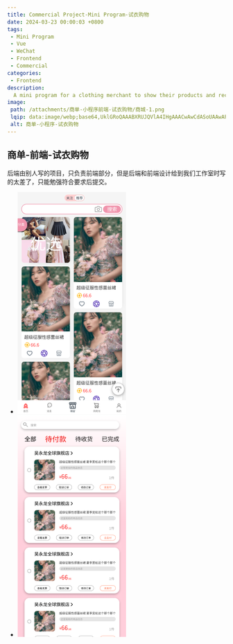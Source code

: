 ```yaml
---
title: Commercial Project-Mini Program-试衣购物
date: 2024-03-23 00:00:03 +0800
tags:
 - Mini Program
 - Vue
 - WeChat
 - Frontend
 - Commercial
categories:
 - Frontend
description: 
  A mini program for a clothing merchant to show their products and receive contact from customers.
image:
 path: /attachments/商单-小程序前端-试衣购物/商城-1.png
 lqip: data:image/webp;base64,UklGRoQAAABXRUJQVlA4IHgAAACwAwCdASoUAAwAPxFwsFAsJiSisAgBgCIJZwDE2CHOntM4XbJ7gAD+xyvDqVoBeFKcxXy6WtxVqdLV9GWbRh+mlzX/3Hm+49g+1sxKl+IA/VC1nL+/ElLhU4l/vHHu8dGvoTNl9/l0TkvR9tPfuihUVaEyQiCAAAA=
 alt: 商单-小程序-试衣购物
---
```


## 商单-前端-试衣购物

后端由别人写的项目，只负责前端部分，但是后端和前端设计给到我们工作室时写的太差了，只能勉强符合要求后提交。

* ![alt text](/attachments/商单-小程序前端-试衣购物/商城-1.png)
* ![alt text](/attachments/商单-小程序前端-试衣购物/订单-待付款.png)